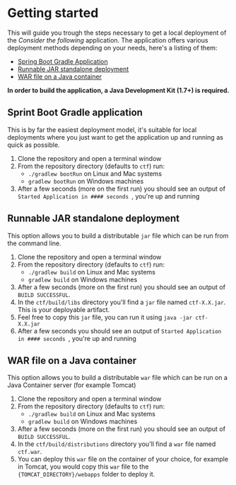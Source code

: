 # Getting started

This will guide you trough the steps necessary to get a local 
deployment of the *Consider the following* application. The application
offers various deployment methods depending on your needs, here's a listing 
of them:  

* [Spring Boot Gradle Application](#sprintBootDeployment)
* [Runnable JAR standalone deployment](#jarDeployment)
* [WAR file on a Java container](#warDeployment)

**In order to build the application, a Java Development Kit (1.7+) is required.**

## Sprint Boot Gradle application <a name="sprintBootDeployment"></a>
This is by far the easiest deployment model, it's suitable for local deployments where
you just want to get the application up and running as quick as possible.

1. Clone the repository and open a terminal window
2. From the repository directory (defaults to `ctf`) run:
	* `./gradlew bootRun` on Linux and Mac systems
	* `gradlew bootRun` on Windows machines
3. After a few seconds (more on the first run) you should see an output of 
`Started Application in #### seconds `, you're up and running 
 
## Runnable JAR standalone deployment <a name="jarDeployment"></a>
This option allows you to build a distributable `jar` file which can be run from 
the command line.

1. Clone the repository and open a terminal window
2. From the repository directory (defaults to `ctf`) run:
	* `./gradlew build` on Linux and Mac systems
	* `gradlew build` on Windows machines
3. After a few seconds (more on the first run) you should see an output of
 `BUILD SUCCESSFUL`. 
4. In the `ctf/build/libs` directory you'll find a `jar` file named `ctf-X.X.jar`.
 This is your deployable artifact.
5. Feel free to copy this `jar` file, you can run it using `java -jar ctf-X.X.jar`
6. After a few seconds you should see an output of 
`Started Application in #### seconds `, you're up and running 

## WAR file on a Java container <a name="warDeployment"></a>
This option allows you to build a distributable `war` file which can be run on a
Java Container server (for example Tomcat)

1. Clone the repository and open a terminal window
2. From the repository directory (defaults to `ctf`) run:
	* `./gradlew build` on Linux and Mac systems
	* `gradlew build` on Windows machines
3. After a few seconds (more on the first run) you should see an output of
 `BUILD SUCCESSFUL`. 
4. In the `ctf/build/distributions` directory you'll find a `war` file named
`ctf.war`. 
5. You can deploy this `war` file on the container of your choice, for example
 in Tomcat, you would copy this `war` file to the `{TOMCAT_DIRECTORY}/webapps` 
 folder to deploy it.